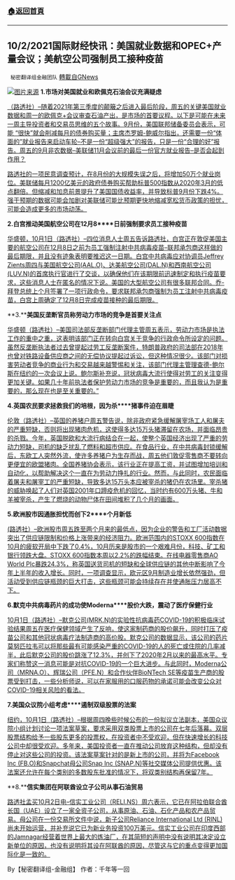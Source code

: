 ###  [:house:返回首頁](https://github.com/ourhimalayas/txt)
---


## 10/2/2021国际财经快讯：美国就业数据和OPEC+产量会议；美航空公司强制员工接种疫苗
` 秘密翻译组金融团队` [轉載自GNews](https://gnews.org/zh-hans/1569175/)

![](https://assets.gnews.org/wp-content/uploads/2021/10/图片1-8.png)[图片来源](https://www.reuters.com/)
**1.****市场对****美国就业和欧佩克石油会议****充满疑****虑**

[（路透社）–随着2021年第三季度的颠簸之后进入最后阶段，周五的关键美国就业数据和周一的欧佩克+会议审查石油产出，是市场的首要议程。以下是可能在未来一周主导投资者和交易员思维的五个故事。9月份，美国联邦储备委员会表示，可能 “很快”就会削减每月的债券购买量；主席杰罗姆-鲍威尔指出，还需要一份“体面的”就业报告来启动车轮–不是一份“超级强大”的报告，只是一份“合理的好”报告。周五的9月非农数据–美联储11月会议前的最后一份官方就业报告–是否会起到作用？](https://www.oann.com/take-five-u-s-jobs-an-opec-oil-gathering/)

[路透社的一项民意调查预计，在8月份的大规模失误之后，将增加50万个就业岗位。美联储每月1200亿美元的政府债券购买帮助标普500指数从2020年3月的低点翻倍。但缩减和加息前景提升了美国国债收益率，并导致标普9月份下跌4%。强于预期的数据可能会加剧对美联储可能比预期更快地缩减宽松货币政策的担忧，可能会造成更多的市场动荡。](https://www.oann.com/take-five-u-s-jobs-an-opec-oil-gathering/)

**2.****白宫推动美国航空公司在****12****月****8****日前强制要求员工接种疫苗**

[华盛顿，10月1日（路透社）–四位消息人士周五告诉路透社，白宫正在敦促美国主要的航空公司在12月8日之前为员工强制注射中共病毒疫苗–联邦承包商这样做的最后期限，并且没有迹象表明要推迟这一日期。白宫中共病毒应对协调员Jeffrey Zients周四与美国航空公司(AAL.O)、达美航空公司(DAL.N)和西南航空公司(LUV.N)的首席执行官进行了交谈，以确保他们在该期限前迅速制定和执行疫苗要求，这些消息人士在匿名的情况下说。美国的大型航空公司有很多联邦合同。乔-拜登总统上个月签署了一项行政命令，要求联邦承包商强制为员工注射中共病毒疫苗，白宫上周确定了12月8日完成疫苗接种的最后期限。](https://www.reuters.com/business/aerospace-defense/exclusive-white-house-pressing-us-airlines-quickly-mandate-vaccines-2021-10-01/)

**3.****美国反垄断官员称劳动力市场的竞争是首要关注点**

[华盛顿（路透社）–美国司法部反垄断部门代理主管周五表示，劳动力市场是执法工作的重中之重，这表明该部门正在转向白宫关于竞争的行政命令所设定的问题。虽然反垄断执法者过去曾提起过劳工反垄断案件，特朗普政府的司法部在2018年也曾对铁路设备供应商之间的无偿协议提起过诉讼，但这种情况很少。该部门对损害劳动者竞争的商业行为和交易越来越警惕和关注，该部门代理主管理查德-鲍尔斯在纽约的一次会议上说。鲍尔斯补充说，冠状病毒大流行使得对劳工的关注变得更加关键。如果几十年前执法者保护劳动力市场的竞争是重要的，而且我认为是重要的，那么现在也是至关重要的。”](https://www.oann.com/u-s-antitrust-official-says-competition-in-labor-markets-a-top-concern/)

**4.****英国农民要求拯救我们的培根，因为****杀****猪事件迫在眉睫**

[伦敦（路透社）–英国的养猪户周五警告说，除非政府紧急缓解屠宰场工人和屠夫的严重短缺，否则将出现猪肉危机，这使得多达15万头猪滞留在农场，并面临昂贵的杀戮。今年，英国脱欧和大流行病结合在一起，使整个英国经济出现了严重的劳动力短缺，司机的缺乏扰乱了燃料和超市供应。在食品行业，在中共病毒封锁缓解后，东欧工人突然外流，使许多养猪户为生存而战，周五他们敦促零售商不要转向更便宜的欧盟猪肉。全国养猪协会表示，该行业正在提高工资，并试图增加培训和自动化，以帮助解决这个一直在为劳动力挣扎的行业。然而，与此同时，农民面临着屠夫和屠宰工的严重短缺，导致多达15万头本应被宰杀的猪仍在农场里。宰杀猪的威胁唤起了人们对英国2001年口蹄疫危机的回忆，当时约有600万头猪、牛和羊被宰杀，产生了燃烧的动物尸体在田间堆积了几个月的画面。](https://www.oann.com/buy-british-uk-pig-farmers-urge-retailers-to-shun-cheaper-eu-pork/)

**5.****欧洲股市因通胀担忧而创下****2****个月新低**

[(路透社）–欧洲股市周五跌至两个月来的最低点，因为企业的警告和工厂活动数据突出了供应链限制和价格上涨带来的经济阻力。欧洲范围内的STOXX 600指数在10月的疲软开局中下跌了0.4%，10月历来是股市的一个艰难月份，科技、矿工和银行领跌大盘。STOXX 600指数本周以2.2%的跌幅结束。在线电器零售商AO World Plc暴跌24.3%，称英国送货司机的短缺和全球供应链的其他中断影响了今年上半年的收入增长。同时，一项调查显示，欧元区9月制造业增长依然强劲，但活动受到供应链瓶颈的巨大打击，这些瓶颈可能会持续存在并使通胀压力居高不下。](https://www.oann.com/european-futures-fall-1-as-inflation-worries-sour-global-mood/)

**6.****默克****中共病毒****药片的成功使****Moderna****股价大跌，震动了医疗保健行业**

[10月1日（路透社）–默克公司(MRK.N)的实验性抗病毒药COVID-19的积极临床试验结果周五在医疗保健领域产生了反响，使这家制药商的股价飙升，同时打压了疫苗公司和其他冠状病毒疗法制造商的高价股。默克公司的数据显示，该公司的药片莫努匹拉韦可以将那些最有可能感染严重的COVID-19的人的死亡或住院的几率减半，此后默克公司的股价跳涨了12.3%，并创下了2020年2月以来的最高水平。专家们称赞这一消息可能是对抗COVID-19的一个巨大进步。与此同时，Moderna公司（MRNA.O）、辉瑞公司（PFE.N）和合作伙伴BioNTech SE等疫苗生产商的股票受到打击，一些分析师说，可以在家服用的口服药物的承诺可能会改变公众对COVID-19相关风险的看法。](https://www.reuters.com/business/healthcare-pharmaceuticals/merck-covid-19-pill-success-slams-moderna-shares-shakes-up-healthcare-sector-2021-10-01/)

**7.****美国众议院小组考****虑****遏制双级股票的法案**

[纽约，10月1日（路透社）–根据周四晚些时候公布的一份拟议立法副本，美国众议院小组计划讨论一项法案草案，要求采用双类股票上市的公司在七年后落幕。双层股票结构给予一些股东更多的投票权，在投资者中不受欢迎，但在快速增长的科技公司中却很受欢迎。多年来，美国投资者一直在推动公司放弃这种结构，但却没有停止对这些公司的投资。该法案草案针对的是新上市的公司，并将为Facebook Inc (FB.O)和Snapchat母公司Snap Inc (SNAP.N)等社交媒体公司提供优惠。该法案还允许在每个类别的多数股东批准的情况下，将双类别结构再保留7年。](https://www.reuters.com/business/us-house-panel-considers-bill-curbing-dual-class-stock-2021-10-01/)

**8.****信实集团在阿联酋设立子公司从事石油贸易**

[路透社孟买10月2日电–信实工业公司（RELI.NS）周六表示，它已在阿拉伯联合酋长国（UAE）设立了一家全资子公司，从事原油、石油、石化产品和农产品贸易。母公司在一份交易所文件中说，新子公司Reliance International Ltd (RINL)尚未开始运营，并补充说它已为新业务投资100万美元。信实工业公司在印度西部的Jamnagar经营着世界上最大的炼油厂，在其简短的声明中没有说明其决定设立新单位的原因，也没有说明将其设在阿联酋的原因，尽管这与它的重点变得更加国际化是一致的。](https://www.reuters.com/business/energy/reliance-sets-up-subsidiary-uae-trading-oil-2021-10-02/)

By【秘密翻译组-金融组】
作者：千年等一回
